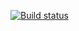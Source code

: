 [![Build status](https://ci.appveyor.com/api/projects/status/4wi7rbn0v1daxk4v?svg=true)](https://ci.appveyor.com/project/vladi166/selenium)

